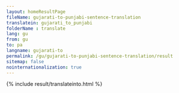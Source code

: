 ```yaml
---
layout: homeResultPage
fileName: gujarati-to-punjabi-sentence-translation
translatein: gujarati_to_punjabi
folderName : translate
lang: gu
from: gu
to: pa
langname: gujarati-to
permalink: /gu/gujarati-to-punjabi-sentence-translation/result
sitemap: false
nointernationalization: true
---
```

{% include result/translateinto.html %}

<script src="/js/result/translation.js" data-foldername="{{page.folderName}}" data-lang="{{page.lang}}"></script>
